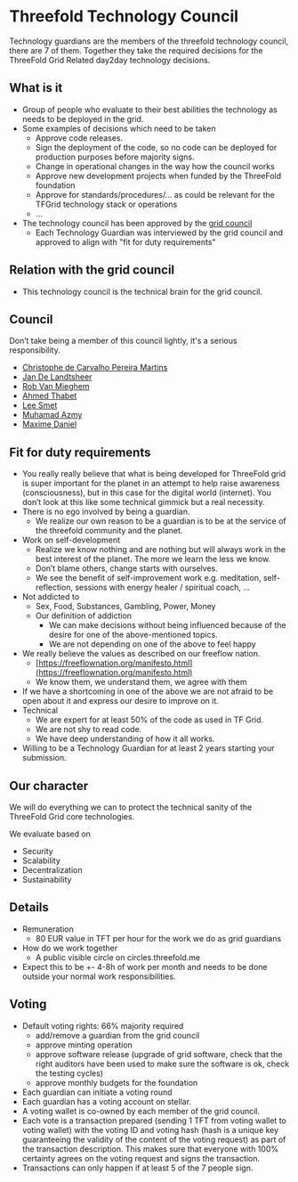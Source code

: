 # Threefold Technology Council

Technology guardians are the members of the threefold technology council, there are 7 of them.
Together they take the required decisions for the ThreeFold Grid Related day2day technology decisions.

## What is it

* Group of people who evaluate to their best abilities the technology as needs to be deployed in the grid.
* Some examples of decisions which need to be taken
    * Approve code releases.
    * Sign the deployment of the code, so no code can be deployed for production purposes before majority signs.
    * Change in operational changes in the way how the council works
    * Approve new development projects when funded by the ThreeFold foundation
    * Approve for standards/procedures/… as could be relevant for the TFGrid technology stack or operations
    * ...
* The technology council has been approved by the [grid council](grid_council.md)
    * Each Technology Guardian was interviewed by the grid council and approved to align with "fit for duty requirements"

## Relation with the grid council

* This technology council is the technical brain for the grid council.

## Council

Don’t take being a member of this council lightly, it's a serious responsibility.

* [Christophe de Carvalho Pereira Martins](christophe_dcmp.md)
* [Jan De Landtsheer](jan_de_landtsheer.md)
* [Rob Van Mieghem](rob_van_mieghem.md)
* [Ahmed Thabet](ahmed_thabet.md)
* [Lee Smet](lee_smet.md)
* [Muhamad Azmy](muhamad_azmy.md)
* [Maxime Daniel](maxime_daniel.md)


## Fit for duty requirements

* You really really believe that what is being developed for ThreeFold grid is super important for the planet in an attempt to help raise awareness (consciousness), but in this case for the digital world (internet). You don’t look at this like some technical gimmick but a real necessity.
* There is no ego involved by being a guardian.
    * We realize our own reason to be a guardian is to be at the service of the threefold community and the planet.
* Work on self-development
    * Realize we know nothing and are nothing but will always work in the best interest of the planet. The more we learn the less we know. 
    * Don’t blame others, change starts with ourselves.
    * We see the benefit of self-improvement work e.g. meditation, self-reflection, sessions with energy healer / spiritual coach, …
* Not addicted to 
    * Sex, Food, Substances, Gambling, Power, Money
    * Our definition of addiction
        * We can make decisions without being influenced because of the desire for one of the above-mentioned topics.
        * We are not depending on one of the above to feel happy
* We really believe the values as described on our freeflow nation.
    * [https://freeflownation.org/manifesto.html](https://freeflownation.org/manifesto.html)
    * We know them, we understand them, we agree with them
* If we have a shortcoming in one of the above we are not afraid to be open about it and express our desire to improve on it.
* Technical
    * We are expert for at least 50% of the code as used in TF Grid.
    * We are not shy to read code.
    * We have deep understanding of how it all works.
* Willing to be a Technology Guardian for at least 2 years starting your submission.

## Our character

We will do everything we can to protect the technical sanity of the ThreeFold Grid core technologies.

We evaluate based on

* Security
* Scalability
* Decentralization
* Sustainability

## Details

* Remuneration
    * 80 EUR value in TFT per hour for the work we do as grid guardians
* How do we work together
    * A public visible circle on circles.threefold.me
* Expect this to be +- 4-8h of work per month and needs to be done outside your normal work responsibilities.

## Voting

* Default voting rights: 66% majority required
    * add/remove a guardian from the grid council
    * approve minting operation
    * approve software release (upgrade of grid software, check that the right auditors have been used to make sure the software is ok, check the testing cycles)
    * approve monthly budgets for the foundation
* Each guardian can initiate a voting round
* Each guardian has a voting account on stellar.
* A voting wallet is co-owned by each member of the grid council.
* Each vote is a transaction prepared (sending 1 TFT from voting wallet to voting wallet) with the voting ID and voting hash (hash is a unique key guaranteeing the validity of the content of the voting request) as part of the transaction description. This makes sure that everyone with 100% certainty agrees on the voting request and signs the transaction.
* Transactions can only happen if at least 5 of the 7 people sign.
